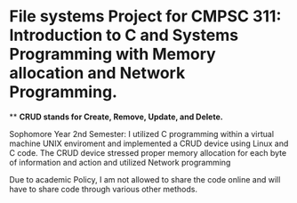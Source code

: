 # File systems Project for CMPSC 311: Introduction to C and Systems Programming with Memory allocation and Network Programming.

** **CRUD stands for Create, Remove, Update, and Delete.**

Sophomore Year 2nd Semester: I utilized C programming within a virtual machine UNIX enviroment and implemented a CRUD device using Linux and C code. The CRUD device stressed proper memory allocation for each byte of information and action and utilized Network programming

Due to academic Policy, I am not allowed to share the code online and will have to share code through various other methods.
